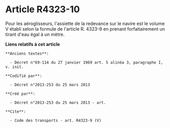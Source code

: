 # Article R4323-10

Pour les aéroglisseurs, l'assiette de la redevance sur le navire est le volume V établi selon la formule de l'article R.
4323-9 en prenant forfaitairement un tirant d'eau égal à un mètre.

**Liens relatifs à cet article**

	**Anciens textes**:

	  - Décret n°69-114 du 27 janvier 1969 art. 5 alinéa 3, paragraphe I, v. init.

	**Codifié par**:

	  - Décret n°2013-253 du 25 mars 2013

	**Créé par**:

	  - Décret n°2013-253 du 25 mars 2013 - art.

	**Cite**:

	  - Code des transports - art. R4323-9 (V)
